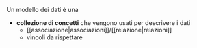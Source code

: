 Un modello dei dati è una 
- **collezione di concetti** che vengono usati per descrivere i dati
	- [[associazione|associazioni]]/[[relazione|relazioni]]
	- vincoli da rispettare